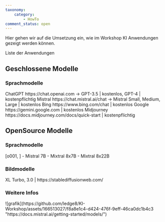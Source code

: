 ```yaml
---
taxonomy:
    category:
        - HowTo
comment_status: open          
---
```


Hier gehen wir auf die Umsetzung ein, wie im Workshop KI Anwendungen gezeigt werden können.

Liste der Anwendungen

<h2> Geschlossene Modelle </h2>
<h3> Sprachmodelle </h3>
ChatGPT https://chat.openai.com -> GPT-3.5 | kostenlos, GPT-4 | kostenpflichtig
Mistral https://chat.mistral.ai/chat -> Mistral Small, Medium, Large | kostenlos
Bing https://www.bing.com/chat | kostenlos
Google https://gemini.google.com | kostenlos 
Midjourney https://docs.midjourney.com/docs/quick-start | kostenpflichtig




<h2> OpenSource Modelle </h2> 
<h3> Sprachmodelle </h3>
[o001, ]
- Mistral 7B
- Mixtral 8x7B
- Mixtral 8x22B

<h3> Bildmodelle </h3>
XL Turbo, 3.0 | https://stablediffusionweb.com/




<h3> Weitere Infos </h3>
![grafik](https://github.com/ledge8/KI-Workshop/assets/166513027/f8a8e1c4-d424-476f-9eff-46ca0dc1b4c3 "https://docs.mistral.ai/getting-started/models/")





